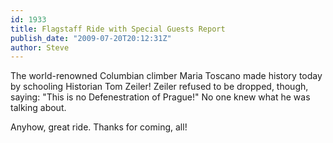 ```yaml
---
id: 1933
title: Flagstaff Ride with Special Guests Report
publish_date: "2009-07-20T20:12:31Z"
author: Steve
---
```

The world-renowned Columbian climber Maria Toscano made history today by schooling Historian Tom Zeiler! Zeiler refused to be dropped, though, saying: "This is no Defenestration of Prague!" No one knew what he was talking about.

Anyhow, great ride. Thanks for coming, all!
